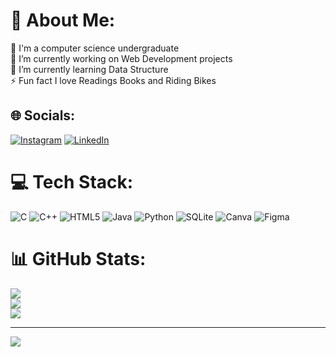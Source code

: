 # 💫 About Me:
💬 I'm a computer science undergraduate <br>🔭 I’m currently working on Web Development projects<br>🌱 I’m currently learning Data Structure <br>⚡ Fun fact I love Readings Books and Riding Bikes


## 🌐 Socials:
[![Instagram](https://img.shields.io/badge/Instagram-%23E4405F.svg?logo=Instagram&logoColor=white)](https://instagram.com/_Sakshi_Sunthakar_) [![LinkedIn](https://img.shields.io/badge/LinkedIn-%230077B5.svg?logo=linkedin&logoColor=white)](https://linkedin.com/in/https://www.linkedin.com/in/sakshi-sunthakar-356b07214/) 

# 💻 Tech Stack:
![C](https://img.shields.io/badge/c-%2300599C.svg?style=for-the-badge&logo=c&logoColor=white) ![C++](https://img.shields.io/badge/c++-%2300599C.svg?style=for-the-badge&logo=c%2B%2B&logoColor=white) ![HTML5](https://img.shields.io/badge/html5-%23E34F26.svg?style=for-the-badge&logo=html5&logoColor=white) ![Java](https://img.shields.io/badge/java-%23ED8B00.svg?style=for-the-badge&logo=java&logoColor=white) ![Python](https://img.shields.io/badge/python-3670A0?style=for-the-badge&logo=python&logoColor=ffdd54) ![SQLite](https://img.shields.io/badge/sqlite-%2307405e.svg?style=for-the-badge&logo=sqlite&logoColor=white) ![Canva](https://img.shields.io/badge/Canva-%2300C4CC.svg?style=for-the-badge&logo=Canva&logoColor=white) 	![Figma](https://img.shields.io/badge/figma-%23F24E1E.svg?style=for-the-badge&logo=figma&logoColor=white)
# 📊 GitHub Stats:
![](https://github-readme-stats.vercel.app/api?username=Sakshi-Sunthakar&theme=swift&hide_border=true&include_all_commits=true&count_private=true)<br/>
![](https://github-readme-streak-stats.herokuapp.com/?user=Sakshi-Sunthakar&theme=swift&hide_border=true)<br/>
![](https://github-readme-stats.vercel.app/api/top-langs/?username=Sakshi-Sunthakar&theme=swift&hide_border=true&include_all_commits=true&count_private=true&layout=compact)

---
[![](https://visitcount.itsvg.in/api?id=Sakshi-Sunthakar&icon=0&color=0)](https://visitcount.itsvg.in)

<!-- Proudly created with GPRM ( https://gprm.itsvg.in ) -->
